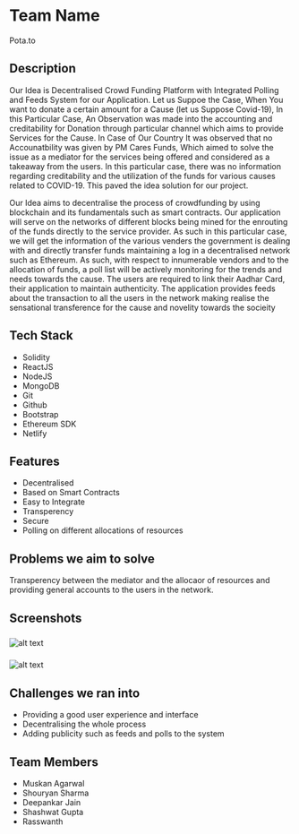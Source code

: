 # Team Name
Pota.to

## Description
Our Idea is Decentralised Crowd Funding Platform with Integrated Polling and Feeds System for our Application. Let us Suppoe the Case, When You want to donate a certain amount for a Cause (let us Suppose Covid-19), In this Particular Case, An Observation was made into the accounting and creditability for Donation through  particular channel which aims to provide Services for the Cause. In Case of Our Country It was observed that no Accounatbility was given by  PM Cares Funds, Which aimed to solve the issue as a mediator for the services being offered and considered as a takeaway from the users. In this particular case, there was no information regarding creditability and the utilization of the funds for various causes related to COVID-19. This paved the idea solution for our project.

Our Idea aims to decentralise the process of crowdfunding by using blockchain and its fundamentals such as smart contracts. Our application will serve on the networks of different blocks being mined for the enrouting of the funds directly to the service provider. As such in this particular case, we will get the information of the various venders the government is dealing with and directly transfer funds maintaining a log in a decentralised network such as Ethereum. As such, with respect to innumerable vendors and to the  allocation of funds, a poll list will be actively monitoring for the trends and needs towards the cause. The users are required to link their Aadhar Card, their application to maintain authenticity. The application provides feeds about the transaction to all the users in the network making realise the sensational transference for the cause and novelity towards the socieity

## Tech Stack
 - Solidity
 - ReactJS
 - NodeJS
 - MongoDB
 - Git
 - Github
 - Bootstrap
 - Ethereum SDK
 - Netlify

## Features
 - Decentralised
 - Based on Smart Contracts
 - Easy to Integrate
 - Transperency
 - Secure
 - Polling on different allocations of resources 

## Problems we aim to solve
Transperency between the mediator and the allocaor of resources and providing general accounts to the users in the network.

## Screenshots
### 
![alt text](https://user-images.githubusercontent.com/59364581/111042115-b77c4180-8461-11eb-867a-5a2d296d8e69.png)
### 
![alt text](https://user-images.githubusercontent.com/59364581/111041041-438b6a80-845c-11eb-8fac-4b35cd689b3d.png)
### 

## Challenges we ran into
 - Providing a good user experience and interface
 - Decentralising the whole process
 - Adding publicity such as feeds and polls to the system


## Team Members
- Muskan Agarwal
- Shouryan Sharma
- Deepankar Jain
- Shashwat Gupta
- Rasswanth

